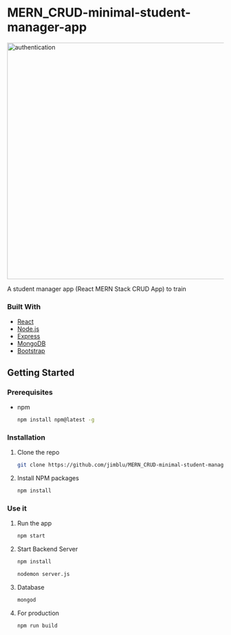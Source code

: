 # MERN_CRUD-minimal-student-manager-app

<img align="center" alt="authentication" width="550px" src="https://user-images.githubusercontent.com/71411560/115472221-bc3ecd00-a239-11eb-9619-f84edad0647f.png" />

A student manager app (React MERN Stack CRUD App) to train
### Built With

* [React](https://fr.reactjs.org/)
* [Node.js](https://nodejs.org/en/)
* [Express](https://expressjs.com/)
* [MongoDB](https://www.mongodb.com/cloud/atlas/lp/try2?utm_source=google&utm_campaign=gs_emea_france_search_core_brand_atlas_desktop&utm_term=mongodb&utm_medium=cpc_paid_search&utm_ad=e&utm_ad_campaign_id=12212624521&gclid=Cj0KCQjw9_mDBhCGARIsAN3PaFNYctTgjA1hCVxrIJBWfXQxN4KhfjxCl-1cIOc6M5eneUjfS6x1NVQaApvnEALw_wcB)
* [Bootstrap](https://getbootstrap.com/)

<!-- GETTING STARTED -->
## Getting Started

### Prerequisites

* npm
  ```sh
  npm install npm@latest -g
  ```

### Installation

1. Clone the repo
   ```sh
   git clone https://github.com/jimblu/MERN_CRUD-minimal-student-manager-app.git
   ```
2. Install NPM packages
   ```sh
   npm install
   ```
### Use it

1. Run the app
   ```sh
   npm start
   ```
2. Start Backend Server
   ```sh
   npm install
   ```
   ```sh
   nodemon server.js
   ```
3. Database
   ```sh
   mongod
   ```
4. For production
   ```sh
   npm run build
   ```

